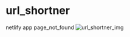 # url_shortner

netlify app page_not_found 
![url_shortner_img](https://user-images.githubusercontent.com/72096425/156584297-890d5b64-01a7-442a-83ef-d5da1c5ae44d.PNG)
